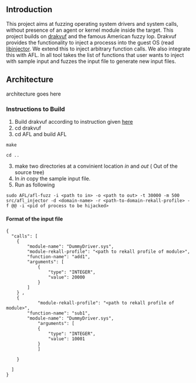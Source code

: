 ## Introduction
This project aims at fuzzing operating system drivers and system calls, without presence of an agent or kernel module inside the target. This project builds on [drakvuf](https://drakvuf.com) and the famous American fuzzy lop. Drakvuf provides the functionality to inject a processs into the guest OS (read [libinjector](https://youtu.be/0Dk5RehrA-Q). We extend this to inject arbitrary function calls. We also integrate this with AFL. In all tool takes the list of functions that user wants to inject with sample input and fuzzes the input file to generate new input files.

## Architecture
architecture goes here
### Instructions to Build
1. Build drakvuf according to instruction given [here](https://drakvuf.com/)
2. cd drakvuf 
3. cd AFL and build AFL

  `make`

  `cd ..`
  
3. make two directories at a convinient location *in* and *out* ( Out of the source tree)
4. In *in* copy the sample input file. 
5. Run as following

  `sudo AFL/afl-fuzz -i <path to in> -o <path to out> -t 30000 -m 500 src/afl_injector -d <domain-name> -r <path-to-domain-rekall-profile> -f @@ -i <pid of process to be hijacked>`
  
#### Format of the input file
```
{
  "calls": [
	{
		"module-name": "DummyDriver.sys",
		"module-rekall-profile": "<path to rekall profile of module>",
		"function-name": "add1",
		"arguments": [
			{
				"type": "INTEGER",
				"value": 20000
			}
		]
	} ,
	{  
	      	"module-rekall-profile": "<path to rekall profile of module>",
		"function-name": "sub1",
		"module-name": "DummyDriver.sys",				
	      	"arguments": [
			{
		  		"type": "INTEGER",
		  		"value": 10001
			}
	      	]

	}
     
  ]
}
```
